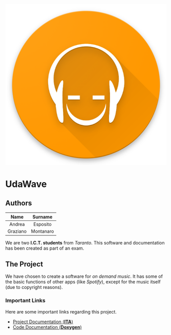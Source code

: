 ![UdaWave Logo](/src/resources/icon.png)
# UdaWave
## Authors
|   Name   |  Surname  |
|:--------:|:---------:|
|  Andrea  |  Esposito |
| Graziano | Montanaro |

We are two **I.C.T. students** from *Taranto*. This software and documentation has been created as part of an exam.
## The Project
We have chosen to create a software for *on demand music*. It has some of the basic functions of other apps (like *Spotify*), except for the music itself (due to copyright reasons).
### Important Links
Here are some important links regarding this project.
- <a href="downloadable/Documentazione.pdf" download>Project Documentation (**ITA**)</a>
- <a href="http://andreaespositouniba.altervista.org/Laboratorio%20di%20Informatica/Doxygen/">Code Documentation (**Doxygen**)</a>
 
